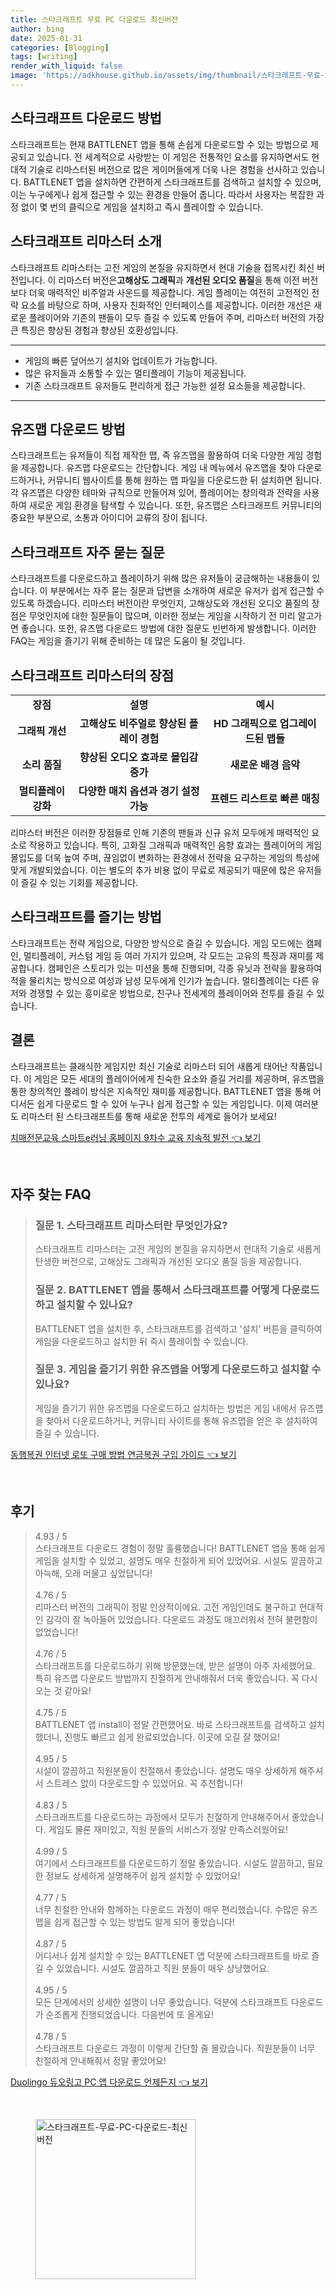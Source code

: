 ```yaml
---
title: 스타크래프트 무료 PC 다운로드 최신버전
author: bing
date: 2025-01-31
categories: [Blogging]
tags: [writing]
render_with_liquid: false
image: 'https://adkhouse.github.io/assets/img/thumbnail/스타크래프트-무료-PC-다운로드-최신버전.webp'
---
```



<h2 id='스타크래프트_다운로드_방법'>스타크래프트 다운로드 방법</h2>

<p>스타크래프트는 현재 BATTLENET 앱을 통해 손쉽게 다운로드할 수 있는 방법으로 제공되고 있습니다. 전 세계적으로 사랑받는 이 게임은 전통적인 요소를 유지하면서도 현대적 기술로 리마스터된 버전으로 많은 게이머들에게 더욱 나은 경험을 선사하고 있습니다. BATTLENET 앱을 설치하면 간편하게 스타크래프트를 검색하고 설치할 수 있으며, 이는 누구에게나 쉽게 접근할 수 있는 환경을 만들어 줍니다. 따라서 사용자는 복잡한 과정 없이 몇 번의 클릭으로 게임을 설치하고 즉시 플레이할 수 있습니다.</p>

<h2 id='스타크래프트_리마스터_소개'>스타크래프트 리마스터 소개</h2>

<p>스타크래프트 리마스터는 고전 게임의 본질을 유지하면서 현대 기술을 접목시킨 최신 버전입니다. 이 리마스터 버전은<b>고해상도 그래픽</b>과 <b>개선된 오디오 품질</b>을 통해 이전 버전보다 더욱 매력적인 비주얼과 사운드를 제공합니다. 게임 플레이는 여전히 고전적인 전략 요소를 바탕으로 하며, 사용자 친화적인 인터페이스를 제공합니다. 이러한 개선은 새로운 플레이어와 기존의 팬들이 모두 즐길 수 있도록 만들어 주며, 리마스터 버전의 가장 큰 특징은 향상된 경험과 향상된 호환성입니다.</p>

<hr />

<ul>
    <li>게임의 빠른 덮어쓰기 설치와 업데이트가 가능합니다.</li>
    <li>많은 유저들과 소통할 수 있는 멀티플레이 기능이 제공됩니다.</li>
    <li>기존 스타크래프트 유저들도 편리하게 접근 가능한 설정 요소들을 제공합니다.</li>
</ul>

<hr />

<h2 id='유즈맵_다운로드_방법'>유즈맵 다운로드 방법</h2>

<p>스타크래프트는 유저들이 직접 제작한 맵, 즉 유즈맵을 활용하여 더욱 다양한 게임 경험을 제공합니다. 유즈맵 다운로드는 간단합니다. 게임 내 메뉴에서 유즈맵을 찾아 다운로드하거나, 커뮤니티 웹사이트를 통해 원하는 맵 파일을 다운로드한 뒤 설치하면 됩니다. 각 유즈맵은 다양한 테마와 규칙으로 만들어져 있어, 플레이어는 창의력과 전략을 사용하여 새로운 게임 환경을 탐색할 수 있습니다. 또한, 유즈맵은 스타크래프트 커뮤니티의 중요한 부분으로, 소통과 아이디어 교류의 장이 됩니다.</p>

<h2 id='스타크래프트_자주_묻는_질문'>스타크래프트 자주 묻는 질문</h2>

<p>스타크래프트를 다운로드하고 플레이하기 위해 많은 유저들이 궁금해하는 내용들이 있습니다. 이 부분에서는 자주 묻는 질문과 답변을 소개하여 새로운 유저가 쉽게 접근할 수 있도록 하겠습니다. 리마스터 버전이란 무엇인지, 고해상도와 개선된 오디오 품질의 장점은 무엇인지에 대한 질문들이 많으며, 이러한 정보는 게임을 시작하기 전 미리 알고가면 좋습니다. 또한, 유즈맵 다운로드 방법에 대한 질문도 빈번하게 발생합니다. 이러한 FAQ는 게임을 즐기기 위해 준비하는 데 많은 도움이 될 것입니다.</p>

<h2 id='스타크래프트_리마스터_장점'>스타크래프트 리마스터의 장점</h2>

<table>
    <tr>
        <td style="text-align: center; height: 17px;"><b>장점</b></td>
        <td style="text-align: center; height: 17px;"><b>설명</b></td>
        <td style="text-align: center; height: 17px;"><b>예시</b></td>
    </tr>
    <tr>
        <td style="text-align: center; height: 17px;"><b>그래픽 개선</b></td>
        <td style="text-align: center; height: 17px;"><b>고해상도 비주얼로 향상된 플레이 경험</b></td>
        <td style="text-align: center; height: 17px;"><b>HD 그래픽으로 업그레이드된 맵들</b></td>
    </tr>
    <tr>
        <td style="text-align: center; height: 17px;"><b>소리 품질</b></td>
        <td style="text-align: center; height: 17px;"><b>향상된 오디오 효과로 몰입감 증가</b></td>
        <td style="text-align: center; height: 17px;"><b>새로운 배경 음악</b></td>
    </tr>
    <tr>
        <td style="text-align: center; height: 17px;"><b>멀티플레이 강화</b></td>
        <td style="text-align: center; height: 17px;"><b>다양한 매치 옵션과 경기 설정 가능</b></td>
        <td style="text-align: center; height: 17px;"><b>프렌드 리스트로 빠른 매칭</b></td>
    </tr>
</table>

<p>리마스터 버전은 이러한 장점들로 인해 기존의 팬들과 신규 유저 모두에게 매력적인 요소로 작용하고 있습니다. 특히, 고화질 그래픽과 매력적인 음향 효과는 플레이어의 게임 몰입도를 더욱 높여 주며, 끊임없이 변화하는 환경에서 전략을 요구하는 게임의 특성에 맞게 개발되었습니다. 이는 별도의 추가 비용 없이 무료로 제공되기 때문에 많은 유저들이 즐길 수 있는 기회를 제공합니다.</p>

<h2 id='스타크래프트를_즐기는_방법'>스타크래프트를 즐기는 방법</h2>

<p>스타크래프트는 전략 게임으로, 다양한 방식으로 즐길 수 있습니다. 게임 모드에는 캠페인, 멀티플레이, 커스텀 게임 등 여러 가지가 있으며, 각 모드는 고유의 특징과 재미를 제공합니다. 캠페인은 스토리가 있는 미션을 통해 진행되며, 각종 유닛과 전략을 활용하여 적을 물리치는 방식으로 여성과 남성 모두에게 인기가 높습니다. 멀티플레이는 다른 유저와 경쟁할 수 있는 흥미로운 방법으로, 친구나 전세계의 플레이어와 전투를 즐길 수 있습니다.</p>

<h2 id='결론'>결론</h2>

<p>스타크래프트는 클래식한 게임지만 최신 기술로 리마스터 되어 새롭게 태어난 작품입니다. 이 게임은 모든 세대의 플레이어에게 친숙한 요소와 즐길 거리를 제공하며, 유즈맵을 통한 창의적인 플레이 방식은 지속적인 재미를 제공합니다. BATTLENET 앱을 통해 어디서든 쉽게 다운로드 할 수 있어 누구나 쉽게 접근할 수 있는 게임입니다. 이제 여러분도 리마스터 된 스타크래프트를 통해 새로운 전투의 세계로 들어가 보세요!</p>


<p><a class="click-button" title="치매전문교육 스마트e러닝 홈페이지 9차수 교육 지속적 발전" href="https://adkhouse.github.io/posts/%EC%B9%98%EB%A7%A4%EC%A0%84%EB%AC%B8%EA%B5%90%EC%9C%A1-%EC%8A%A4%EB%A7%88%ED%8A%B8e%EB%9F%AC%EB%8B%9D-%ED%99%88%ED%8E%98%EC%9D%B4%EC%A7%80-9%EC%B0%A8%EC%88%98-%EA%B5%90%EC%9C%A1-%EC%A7%80%EC%86%8D%EC%A0%81-%EB%B0%9C%EC%A0%84/" rel="dofollow">치매전문교육 스마트e러닝 홈페이지 9차수 교육 지속적 발전 👈 보기</a></p><br>
<h2 id='자주_찾는_FAQ'>자주 찾는 FAQ</h2>
<div itemscope="" itemtype="https://schema.org/FAQPage"> 
<blockquote> 
<div itemscope="" itemprop="mainEntity" itemtype="https://schema.org/Question"> 
<h3 itemprop="name">질문 1. 스타크래프트 리마스터란 무엇인가요?</h3> 
<div itemscope="" itemprop="acceptedAnswer" itemtype="https://schema.org/Answer"> 
<span itemprop="text"> 
<p>스타크래프트 리마스터는 고전 게임의 본질을 유지하면서 현대적 기술로 새롭게 탄생한 버전으로, 고해상도 그래픽과 개선된 오디오 품질 등을 제공합니다.</p> 
</span> 
</div> 
</div> 

<div itemscope="" itemprop="mainEntity" itemtype="https://schema.org/Question"> 
<h3 itemprop="name">질문 2. BATTLENET 앱을 통해서 스타크래프트를 어떻게 다운로드하고 설치할 수 있나요?</h3> 
<div itemscope="" itemprop="acceptedAnswer" itemtype="https://schema.org/Answer"> 
<span itemprop="text"> 
<p>BATTLENET 앱을 설치한 후, 스타크래프트를 검색하고 '설치' 버튼을 클릭하여 게임을 다운로드하고 설치한 뒤 즉시 플레이할 수 있습니다.</p> 
</span> 
</div> 
</div> 

<div itemscope="" itemprop="mainEntity" itemtype="https://schema.org/Question"> 
<h3 itemprop="name">질문 3. 게임을 즐기기 위한 유즈맵을 어떻게 다운로드하고 설치할 수 있나요?</h3> 
<div itemscope="" itemprop="acceptedAnswer" itemtype="https://schema.org/Answer"> 
<span itemprop="text"> 
<p>게임을 즐기기 위한 유즈맵을 다운로드하고 설치하는 방법은 게임 내에서 유즈맵을 찾아서 다운로드하거나, 커뮤니티 사이트를 통해 유즈맵을 얻은 후 설치하여 즐길 수 있습니다.</p> 
</span> 
</div> 
</div> 

</blockquote> 
</div>
<p><a class="click-button" title="동행복권 인터넷 로또 구매 방법 연금복권 구입 가이드" href="https://adkhouse.github.io/posts/%EB%8F%99%ED%96%89%EB%B3%B5%EA%B6%8C-%EC%9D%B8%ED%84%B0%EB%84%B7-%EB%A1%9C%EB%98%90-%EA%B5%AC%EB%A7%A4-%EB%B0%A9%EB%B2%95-%EC%97%B0%EA%B8%88%EB%B3%B5%EA%B6%8C-%EA%B5%AC%EC%9E%85-%EA%B0%80%EC%9D%B4%EB%93%9C/" rel="dofollow">동행복권 인터넷 로또 구매 방법 연금복권 구입 가이드 👈 보기</a></p><br>
<h2 id='후기'>후기</h2>
<div itemscope itemtype="https://schema.org/Product">
  <blockquote>
  <div itemprop="review" itemscope itemtype="https://schema.org/Review">
      <div itemprop="reviewRating" itemscope itemtype="https://schema.org/Rating"> <span itemprop="ratingValue">4.93</span> / <span itemprop="bestRating">5</span> </div>
      <span itemprop="reviewBody">스타크래프트 다운로드 경험이 정말 훌륭했습니다! BATTLENET 앱을 통해 쉽게 게임을 설치할 수 있었고, 설명도 매우 친절하게 되어 있었어요. 시설도 깔끔하고 아늑해, 오래 머물고 싶었답니다!</span>
  </div>
  <br>
  <div itemprop="review" itemscope itemtype="https://schema.org/Review">
      <div itemprop="reviewRating" itemscope itemtype="https://schema.org/Rating"> <span itemprop="ratingValue">4.76</span> / <span itemprop="bestRating">5</span> </div>
      <span itemprop="reviewBody">리마스터 버전의 그래픽이 정말 인상적이에요. 고전 게임인데도 불구하고 현대적인 감각이 잘 녹아들어 있었습니다. 다운로드 과정도 매끄러워서 전혀 불편함이 없었습니다!</span>
  </div>
  <br>
  <div itemprop="review" itemscope itemtype="https://schema.org/Review">
      <div itemprop="reviewRating" itemscope itemtype="https://schema.org/Rating"> <span itemprop="ratingValue">4.76</span> / <span itemprop="bestRating">5</span> </div>
      <span itemprop="reviewBody">스타크래프트를 다운로드하기 위해 방문했는데, 받은 설명이 아주 자세했어요. 특히 유즈맵 다운로드 방법까지 친절하게 안내해줘서 더욱 좋았습니다. 꼭 다시 오는 것 같아요!</span>
  </div>
  <br>
  <div itemprop="review" itemscope itemtype="https://schema.org/Review">
      <div itemprop="reviewRating" itemscope itemtype="https://schema.org/Rating"> <span itemprop="ratingValue">4.75</span> / <span itemprop="bestRating">5</span> </div>
      <span itemprop="reviewBody">BATTLENET 앱 install이 정말 간편했어요. 바로 스타크래프트를 검색하고 설치했더니, 진행도 빠르고 쉽게 완료되었습니다. 이곳에 오길 잘 했어요!</span>
  </div>
  <br>
  <div itemprop="review" itemscope itemtype="https://schema.org/Review">
      <div itemprop="reviewRating" itemscope itemtype="https://schema.org/Rating"> <span itemprop="ratingValue">4.95</span> / <span itemprop="bestRating">5</span> </div>
      <span itemprop="reviewBody">시설이 깔끔하고 직원분들이 친절해서 좋았습니다. 설명도 매우 상세하게 해주셔서 스트레스 없이 다운로드할 수 있었어요. 꼭 추천합니다!</span>
  </div>
  <br>
  <div itemprop="review" itemscope itemtype="https://schema.org/Review">
      <div itemprop="reviewRating" itemscope itemtype="https://schema.org/Rating"> <span itemprop="ratingValue">4.83</span> / <span itemprop="bestRating">5</span> </div>
      <span itemprop="reviewBody">스타크래프트를 다운로드하는 과정에서 모두가 친절하게 안내해주어서 좋았습니다. 게임도 물론 재미있고, 직원 분들의 서비스가 정말 만족스러웠어요!</span>
  </div>
  <br>
  <div itemprop="review" itemscope itemtype="https://schema.org/Review">
      <div itemprop="reviewRating" itemscope itemtype="https://schema.org/Rating"> <span itemprop="ratingValue">4.99</span> / <span itemprop="bestRating">5</span> </div>
      <span itemprop="reviewBody">여기에서 스타크래프트를 다운로드하기 정말 좋았습니다. 시설도 깔끔하고, 필요한 정보도 상세하게 설명해주어 쉽게 설치할 수 있었어요!</span>
  </div>
  <br>
  <div itemprop="review" itemscope itemtype="https://schema.org/Review">
      <div itemprop="reviewRating" itemscope itemtype="https://schema.org/Rating"> <span itemprop="ratingValue">4.77</span> / <span itemprop="bestRating">5</span> </div>
      <span itemprop="reviewBody">너무 친절한 안내와 함께하는 다운로드 과정이 매우 편리했습니다. 수많은 유즈맵을 쉽게 접근할 수 있는 방법도 알게 되어 좋았습니다!</span>
  </div>
  <br>
  <div itemprop="review" itemscope itemtype="https://schema.org/Review">
      <div itemprop="reviewRating" itemscope itemtype="https://schema.org/Rating"> <span itemprop="ratingValue">4.87</span> / <span itemprop="bestRating">5</span> </div>
      <span itemprop="reviewBody">어디서나 쉽게 설치할 수 있는 BATTLENET 앱 덕분에 스타크래프트를 바로 즐길 수 있었습니다. 시설도 깔끔하고 직원 분들이 매우 상냥했어요.</span>
  </div>
  <br>
  <div itemprop="review" itemscope itemtype="https://schema.org/Review">
      <div itemprop="reviewRating" itemscope itemtype="https://schema.org/Rating"> <span itemprop="ratingValue">4.95</span> / <span itemprop="bestRating">5</span> </div>
      <span itemprop="reviewBody">모든 단계에서의 상세한 설명이 너무 좋았습니다. 덕분에 스타크래프트 다운로드가 순조롭게 진행되었습니다. 다음번에 또 올게요!</span>
  </div>
  <br>
  <div itemprop="review" itemscope itemtype="https://schema.org/Review">
      <div itemprop="reviewRating" itemscope itemtype="https://schema.org/Rating"> <span itemprop="ratingValue">4.78</span> / <span itemprop="bestRating">5</span> </div>
      <span itemprop="reviewBody">스타크래프트 다운로드 과정이 이렇게 간단할 줄 몰랐습니다. 직원분들이 너무 친절하게 안내해줘서 정말 좋았어요!</span>
  </div>
  </blockquote>
</div>
<p><a class="click-button" title="Duolingo 듀오링고 PC 앱 다운로드 언제든지" href="https://adkhouse.github.io/posts/Duolingo-%EB%93%80%EC%98%A4%EB%A7%81%EA%B3%A0-PC-%EC%95%B1-%EB%8B%A4%EC%9A%B4%EB%A1%9C%EB%93%9C-%EC%96%B8%EC%A0%9C%EB%93%A0%EC%A7%80/" rel="dofollow">Duolingo 듀오링고 PC 앱 다운로드 언제든지 👈 보기</a></p><br>
<figure class="image"><img src="https://adkhouse.github.io/assets/img/thumbnail/스타크래프트-무료-PC-다운로드-최신버전.webp" alt="스타크래프트-무료-PC-다운로드-최신버전" width="256" height="256"></figure>